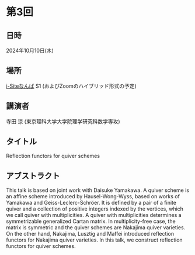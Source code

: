 
<script type="text/x-mathjax-config">MathJax.Hub.Config({tex2jax:{inlineMath:[['\$','\$'],['\\(','\\)']],processEscapes:true},CommonHTML: {matchFontHeight:false}});</script>
<script type="text/javascript" async src="https://cdnjs.cloudflare.com/ajax/libs/mathjax/2.7.1/MathJax.js?config=TeX-MML-AM_CHTML"></script>

# 第3回

## 日時
2024年10月10日(木) 

## 場所
[i-Siteなんば](https://www.omu.ac.jp/isite/) S1
(およびZoomのハイブリッド形式の予定)

## 講演者
寺田 涼 (東京理科大学大学院理学研究科数学専攻)

## タイトル
Reflection functors for quiver schemes

## アブストラクト
This talk is based on joint work with Daisuke Yamakawa. A quiver scheme is an affine scheme introduced by Hausel-Wong-Wyss, based on works of Yamakawa and Geiss-Leclerc-Schröer. It is defined by a pair of a finite quiver and a collection of positive integers indexed by the vertices, which we call quiver with multiplicities. A quiver with multiplicities determines a symmetrizable generalized Cartan matrix. In multiplicity-free case, the matrix is symmetric and the quiver schemes are Nakajima quiver varieties. On the other hand, Nakajima, Lusztig and Maffei introduced reflection functors for Nakajima quiver varieties. In this talk, we construct reflection functors for quiver schemes.
